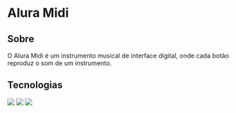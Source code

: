 <h1>Alura Midi</h1>

<h2>Sobre</h2>
<p>O Alura Midi é um instrumento musical de interface digital, onde cada botão reproduz o som de um instrumento.</p>

## Tecnologias
<div>
  <img src="https://img.shields.io/badge/HTML-af0227?style=for-the-badge&logo=html5&logoColor=white">
  <img src="https://img.shields.io/badge/CSS-007cb1?&style=for-the-badge&logo=css3&logoColor=white">
  <img src="https://img.shields.io/badge/JavaScript-F7DF1E?style=for-the-badge&logo=javascript&logoColor=black">
</div>
